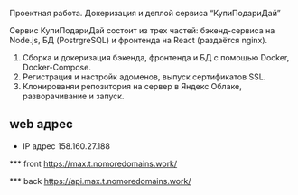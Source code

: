 Проектная работа. Докеризация и деплой сервиса “КупиПодариДай”

Cервис КупиПодариДай состоит из трех частей: бэкенд-сервиса на Node.js, БД (PostrgreSQL) и фронтенда на React (раздаётся nginx).

1. Сборка и докеризация бэкенда, фронтенда и БД с помощью Docker, Docker-Compose.
2. Регистрация и настройк адоменов, выпуск сертификатов SSL.
3. Клонированяи репозитория на сервер в Яндекс Облаке, разворачивание и запуск.


## web адрес

* IP адрес 158.160.27.188

*** front  https://max.t.nomoredomains.work/

*** back https://api.max.t.nomoredomains.work/
